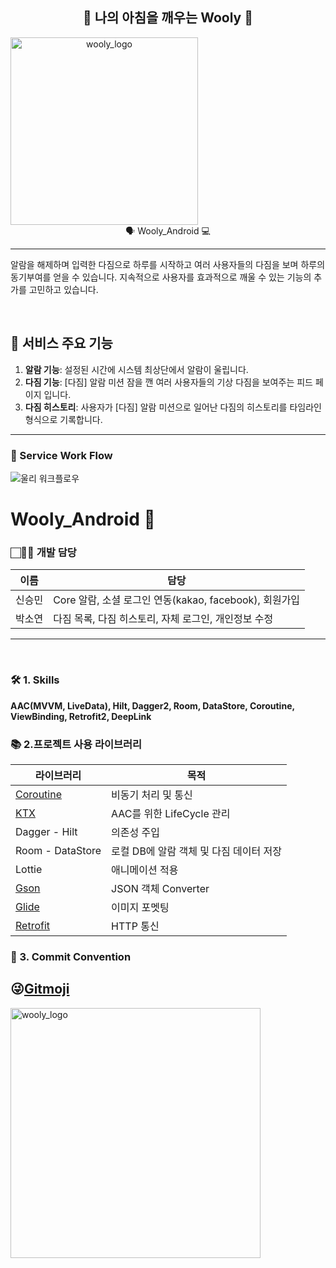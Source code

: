 <h2 align="center">
💜 나의 아침을 깨우는 Wooly 💜
</h2> 

<div align="center" style="display:flex;">
	<img width="300" height="300" alt="wooly_logo" src="https://user-images.githubusercontent.com/43838030/114301612-9b230180-9b00-11eb-889e-dd7981d2a5ae.png">
</div>
<div align="center">
🗣 Wooly_Android 💻
</div>

---
알람을 해제하며 입력한 다짐으로 하루를 시작하고 여러 사용자들의 다짐을 보며 하루의 동기부여를 얻을 수 있습니다. 지속적으로 사용자를 효과적으로 깨울 수 있는 기능의 추가를 고민하고 있습니다. <br> 

&nbsp;

## 💜 서비스 주요 기능
  1. **알람 기능**: 설정된 시간에 시스템 최상단에서 알람이 울립니다. 
  2. **다짐 기능**:  [다짐] 알람 미션 잠을 깬 여러 사용자들의 기상 다짐을 보여주는 피드 페이지 입니다.
  3. **다짐 히스토리**: 사용자가 [다짐] 알람 미션으로 일어난 다짐의 히스토리를 타임라인 형식으로 기록합니다.

------

### 📄 Service Work Flow
![울리 워크플로우](https://user-images.githubusercontent.com/43838030/116832295-71d12f00-abef-11eb-8188-43c94fdac2ac.JPG)

# Wooly_Android :loudspeaker:

### 🏻👨‍👧 개발 담당

| 이름                                                  | 담당                                                    |
| ------------------------------------------------------------ | ------------------------------------------------------- |
| 신승민 | Core 알람,  소셜 로그인 연동(kakao, facebook), 회원가입 |
| 박소연 | 다짐 목록, 다짐 히스토리, 자체 로그인, 개인정보 수정 |

------
&nbsp;


<!--| 이름                                                  | 담당                                                    |
| ------------------------------------------------------------ | ------------------------------------------------------- |
| 신승민 | Core 알람,  소셜 로그인 연동(kakao, facebook), 회원가입 |
| 박소연 | 다짐 목록, 다짐 히스토리, 자체 로그인, 개인정보 수정 |-->



### 🛠 1. Skills
**AAC(MVVM, LiveData), Hilt, Dagger2, Room, DataStore, Coroutine, ViewBinding, Retrofit2, DeepLink**



### 📚 2.프로젝트 사용 라이브러리

| 라이브러리                                                   | 목적                                                    |
| ------------------------------------------------------------ | ------------------------------------------------------- |
| [Coroutine](https://developer.android.com/topic/libraries/architecture/coroutines) | 비동기 처리 및 통신 |
| [KTX](https://developer.android.com/kotlin/ktx?hl=ko) | AAC를 위한 LifeCycle 관리 |
| Dagger - Hilt | 의존성 주입 |
| Room - DataStore | 로컬 DB에 알람 객체 및 다짐 데이터 저장  |
| Lottie | 애니메이션 적용 |
| [Gson](https://github.com/google/gson) | JSON 객체 Converter |
| [Glide](https://github.com/bumptech/glide) | 이미지 포멧팅 |
| [Retrofit](https://square.github.io/retrofit/) | HTTP 통신 |

### 🔀 3. Commit Convention
## 😜[Gitmoji](https://gitmoji.dev/)
<div align="left"><img width="400" height="400" alt="wooly_logo" src="https://user-images.githubusercontent.com/43838030/116831425-49930180-abea-11eb-89af-e0780b88e0d1.JPG"></div>

<!--
### 📚 2. Activity 구조

|                  Activity   |                 Description   |
| ----------------------------------- | ------------------------------------------- |
| MainActivity  |  앱의 메인 화면    |
| MakeUrlActivity  | 그룹의 입장 코드 생성 |
| JoinActivity  |  입장코드를 입력하여 그룹에 참여  |
| PreferenceCheckActivity  | 사용자의 메뉴 선호도 조사를 진행(호불호 메뉴 1개씩 입력)   |
| WaitingActivity  | 그룹 참여 인원의 진행 싱크를 맞추기 위한 대기페이지  |
| EmotionAnalysisActivity  |  입력된 메뉴 기반으로 CBF알고리즘을 통해 추천된 10개의 메뉴에 대한 감정 분석을 진행 |
| RankingActivity  |  그룹의 사용자가 좋아할만한 10개 메뉴의 랭킹 도출 |
| MapActivity  | 현재 위치 기반으로 해당 메뉴를 판매하는 주변 음식점 위치 정보를 보여줌 |
| ChartActivity  | 사용자들의 호불호 분석 결과를  |
-->
